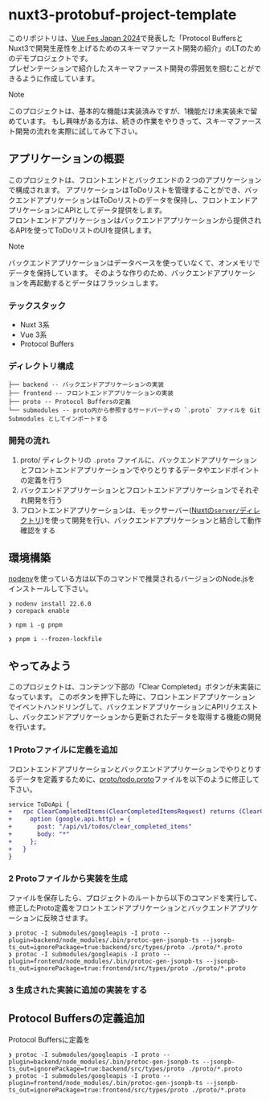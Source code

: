 # nuxt3-protobuf-project-template

このリポジトリは、[Vue Fes Japan 2024](https://vuefes.jp/2024)で発表した「Protocol BuffersとNuxt3で開発生産性を上げるためのスキーマファースト開発の紹介」のLTのためのデモプロジェクトです。  
プレゼンテーションで紹介したスキーマファースト開発の雰囲気を掴むことができるように作成しています。

> [!NOTE]  
> このプロジェクトは、基本的な機能は実装済みですが、1機能だけ未実装未で留めています。
> もし興味がある方は、続きの作業をやりきって、スキーマファースト開発の流れを実際に試してみて下さい。

## アプリケーションの概要

このプロジェクトは、フロントエンドとバックエンドの２つのアプリケーションで構成されます。
アプリケーションはToDoリストを管理することができ、バックエンドアプリケーションはToDoリストのデータを保持し、フロントエンドアプリケーションにAPIとしてデータ提供をします。  
フロントエンドアプリケーションはバックエンドアプリケーションから提供されるAPIを使ってToDoリストのUIを提供します。

> [!NOTE]  
> バックエンドアプリケーションはデータベースを使っていなくて、オンメモリでデータを保持しています。
> そのような作りのため、バックエンドアプリケーションを再起動するとデータはフラッシュします。

### テックスタック

* Nuxt 3系
* Vue 3系
* Protocol Buffers

### ディレクトリ構成

```
├── backend -- バックエンドアプリケーションの実装
├── frontend -- フロントエンドアプリケーションの実装
├── proto -- Protocol Buffersの定義
└── submodules -- proto内から参照するサードパーティの `.proto` ファイルを Git Submodules としてインポートする
```

### 開発の流れ

1. proto/ ディレクトリの `.proto` ファイルに、バックエンドアプリケーションとフロントエンドアプリケーションでやりとりするデータやエンドポイントの定義を行う
2. バックエンドアプリケーションとフロントエンドアプリケーションでそれぞれ開発を行う
3. フロントエンドアプリケーションは、モックサーバー([Nuxtの`server/`ディレクトリ](https://nuxt.com/docs/guide/directory-structure/server))を使って開発を行い、バックエンドアプリケーションと結合して動作確認をする

## 環境構築

[nodenv](https://github.com/nodenv/nodenv)を使っている方は以下のコマンドで推奨されるバージョンのNode.jsをインストールして下さい。

```
❯ nodenv install 22.6.0
❯ corepack enable
```

```
❯ npm i -g pnpm
```

```
❯ pnpm i --frozen-lockfile
```

## やってみよう

このプロジェクトは、コンテンツ下部の「Clear Completed」ボタンが未実装になっています。
このボタンを押下した時に、フロントエンドアプリケーションでイベントハンドリングして、バックエンドアプリケーションにAPIリクエストし、バックエンドアプリケーションから更新されたデータを取得する機能の開発を行います。

### 1 Protoファイルに定義を追加

フロントエンドアプリケーションとバックエンドアプリケーションでやりとりするデータを定義するために、[proto/todo.proto](https://github.com/tokuda109/nuxt3-protobuf-project-template/blob/main/proto/todo.proto)ファイルを以下のように修正して下さい。

```diff
service ToDoApi {
+   rpc ClearCompletedItems(ClearCompletedItemsRequest) returns (ClearCompletedItemsResponse) {
+     option (google.api.http) = {
+       post: "/api/v1/todos/clear_completed_items"
+       body: "*"
+     };
+   }
}
```

### 2 Protoファイルから実装を生成

ファイルを保存したら、プロジェクトのルートから以下のコマンドを実行して、修正したProto定義をフロントエンドアプリケーションとバックエンドアプリケーションに反映させます。

```
❯ protoc -I submodules/googleapis -I proto --plugin=backend/node_modules/.bin/protoc-gen-jsonpb-ts --jsonpb-ts_out=ignorePackage=true:backend/src/types/proto ./proto/*.proto
❯ protoc -I submodules/googleapis -I proto --plugin=frontend/node_modules/.bin/protoc-gen-jsonpb-ts --jsonpb-ts_out=ignorePackage=true:frontend/src/types/proto ./proto/*.proto
```

### 3 生成された実装に追加の実装をする

## Protocol Buffersの定義追加

Protocol Buffersに定義を

```
❯ protoc -I submodules/googleapis -I proto --plugin=backend/node_modules/.bin/protoc-gen-jsonpb-ts --jsonpb-ts_out=ignorePackage=true:backend/src/types/proto ./proto/*.proto
❯ protoc -I submodules/googleapis -I proto --plugin=frontend/node_modules/.bin/protoc-gen-jsonpb-ts --jsonpb-ts_out=ignorePackage=true:frontend/src/types/proto ./proto/*.proto
```
